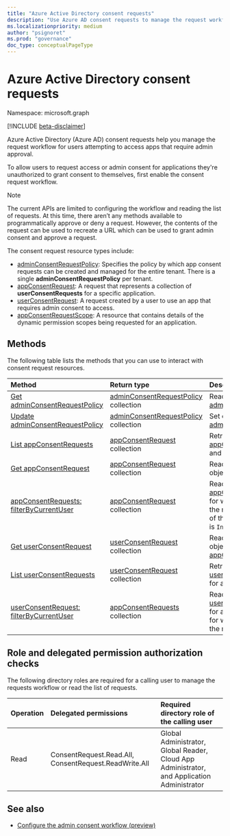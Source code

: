 ```yaml
---
title: "Azure Active Directory consent requests"
description: "Use Azure AD consent requests to manage the request workflow for users attempting to access apps that require admin consent."
ms.localizationpriority: medium
author: "psignoret"
ms.prod: "governance"
doc_type: conceptualPageType
---
```


# Azure Active Directory consent requests

Namespace: microsoft.graph

[!INCLUDE [beta-disclaimer](../../includes/beta-disclaimer.md)]

Azure Active Directory (Azure AD) consent requests help you manage the request workflow for users attempting to access apps that require admin approval.

To allow users to request access or admin consent for applications they're unauthorized to grant consent to themselves, first enable the consent request workflow. 

>[!NOTE]
>The current APIs are limited to configuring the workflow and reading the list of requests. At this time, there aren’t any methods available to programmatically approve or deny a request. However, the contents of the request can be used to recreate a URL which can be used to grant admin consent and approve a request.

The consent request resource types include:

* [adminConsentRequestPolicy](../resources/adminconsentrequestpolicy.md): Specifies the policy by which app consent requests can be created and managed for the entire tenant. There is a single **adminConsentRequestPolicy** per tenant.
* [appConsentRequest](../resources/appconsentrequest.md): A request that represents a collection of **userConsentRequests** for a specific application.
* [userConsentRequest](../resources/userconsentrequest.md): A request created by a user to use an app that requires admin consent to access.
* [appConsentRequestScope](../resources/appconsentrequestscope.md): A resource that contains details of the dynamic permission scopes being requested for an application.  

## Methods

The following table lists the methods that you can use to interact with consent request resources.

| Method		   | Return type	|Description|
|:---------------|:--------|:----------|
|[Get adminConsentRequestPolicy](../api/adminconsentrequestpolicy-get.md) | [adminConsentRequestPolicy](adminconsentrequestpolicy.md) collection | Read the properties of the [adminConsentRequestPolicy](adminconsentrequestpolicy.md). |
|[Update adminConsentRequestPolicy](../api/adminconsentrequestpolicy-update.md) | [adminConsentRequestPolicy](adminconsentrequestpolicy.md) collection | Set configurations for the [adminConsentRequestPolicy](adminconsentrequestpolicy.md). |
|[List appConsentRequests ](../api/appconsentapprovalroute-list-appconsentrequests.md) | [appConsentRequest](appconsentrequest.md) collection | Retrieve a collection of [appConsentRequest](appconsentrequest.md) objects and their properties. |
|[Get appConsentRequest ](../api/appconsentrequest-get.md) | [appConsentRequest](appconsentrequest.md) collection | Read an [appConsentRequest](appconsentrequest.md) object. |
|[appConsentRequests: filterByCurrentUser](../api/appconsentrequest-filterByCurrentUser.md) | [appConsentRequest](../resources/appconsentrequest.md) collection | Read the properties of [appConsentRequest](../resources/appconsentrequest.md) objects for which the current user is the reviewer and the status of the user consent request is `InProgress`. |
|[Get userConsentRequest ](../api/userconsentrequest-get.md) | [userConsentRequest](userconsentrequest.md) collection | Read a [userConsentRequest](userconsentrequest.md) object for an [appConsentRequest](appconsentrequest.md). |
|[List userConsentRequests ](../api/appconsentrequest-list-userconsentrequests.md) | [userConsentRequest](userconsentrequest.md) collection | Retrieve a collection of [userConsentRequest](userconsentrequest.md) objects for an [appConsentRequest](appconsentrequest.md). |
|[userConsentRequest: filterByCurrentUser](../api/userconsentrequest-filterByCurrentUser.md) | [appConsentRequests](../resources/userconsentrequest.md) collection | Read the properties of [userConsentRequest](../resources/userconsentrequest.md) objects for an [appConsentRequest](appconsentrequest.md) for which the current user is the reviewer. |

## Role and delegated permission authorization checks

The following directory roles are required for a calling user to manage the requests workflow or read the list of requests.

| Operation | Delegated permissions | Required directory role of the calling user |
|:------------------|:------------|:--------------------------------------------|
| Read | ConsentRequest.Read.All, ConsentRequest.ReadWrite.All | Global Administrator, Global Reader, Cloud App Administrator, and Application Administrator |

## See also

- [Configure the admin consent workflow (preview)](/azure/active-directory/manage-apps/configure-admin-consent-workflow?preserve-view=true)


<!--
{
  "type": "#page.annotation",
  "description": "Service root",
  "keywords": "",
  "section": "documentation",
  "tocPath": "",
  "suppressions": []
}
-->
